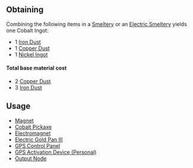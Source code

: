 
## Obtaining

Combining the following items in a [Smeltery](https://github.com/Slimefun/Slimefun4/wiki/Smeltery) or an [Electric Smeltery](https://github.com/Slimefun/Slimefun4/wiki/Electric-Smeltery) yields one Cobalt Ingot:

* 1 [Iron Dust](https://github.com/Slimefun/Slimefun4/wiki/Iron-Dust)
* 1 [Copper Dust](https://github.com/Slimefun/Slimefun4/wiki/Copper-Dust)
* 1 [Nickel Ingot](https://github.com/Slimefun/Slimefun4/wiki/Nickel-Ingot) 

#### Total base material cost 

* 2 [Copper Dust](https://github.com/Slimefun/Slimefun4/wiki/Copper-Dust)
* 3 [Iron Dust](https://github.com/Slimefun/Slimefun4/wiki/Iron-Dust)

## Usage

* [Magnet](https://github.com/Slimefun/Slimefun4/wiki/Technical-Components)
* [Cobalt Pickaxe](https://github.com/Slimefun/Slimefun4/wiki/Cobalt-Pickaxe)
* [Electromagnet](https://github.com/Slimefun/Slimefun4/wiki/Technical-Components)
* [Electric Gold Pan III](https://github.com/Slimefun/Slimefun4/wiki/Electric-Gold-Pan)
* [GPS Control Panel](https://github.com/Slimefun/Slimefun4/wiki/GPS-Control-Panel)
* [GPS Activation Device (Personal)](https://github.com/Slimefun/Slimefun4/wiki/GPS-Activation-Device)
* [Output Node](https://github.com/Slimefun/Slimefun4/wiki/Output-Node)
